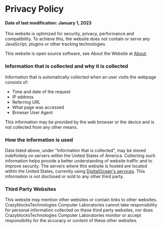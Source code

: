 # Privacy Policy
#### Date of last modification: January 1, 2023

This website is optimized for security, privacy, performance and compatibility. To achieve this, the website does not contain or serve any JavaScript, plugins or other tracking technologies.

This website is open source software, see About the Website at [About](/).

### Information that is collected and why it is collected
Information that is automatically collected when an user visits the webpage consists of:

- Time and date of the request
- IP address
- Referring URL
- What page was accessed
- Browser User Agent

This information may be provided by the web browser or the device and is not collected from any other means.

### How the information is used
Data listed above, under "Information that is collected", may be stored indefinitely on servers within the United States of America. Collecting such information helps provide a better understanding of website traffic and to improve security. The servers where this website is hosted are located within the United States, currently using [DigitalOcean's services](https://www.digitalocean.com/). This information is not disclosed or sold to any other third party.

### Third Party Websites
This website may mention other websites or contain links to other websites. CrazyblocksTechnologies Computer Laboratories cannot take responsibility for personal information collected on these third party websites, nor does CrazyblocksTechnologies Computer Laboratories monitor or accept responsibility for the accuracy or content of these other websites.
